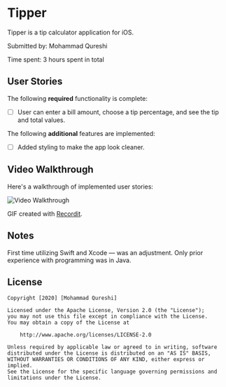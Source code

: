 # Tipper

Tipper is a tip calculator application for iOS.

Submitted by: Mohammad Qureshi

Time spent: 3 hours spent in total

## User Stories

The following **required** functionality is complete:

* [ ] User can enter a bill amount, choose a tip percentage, and see the tip and total values.

The following **additional** features are implemented:

- [ ] Added styling to make the app look cleaner.

## Video Walkthrough 

Here's a walkthrough of implemented user stories:

<img src='http://g.recordit.co/PMiOe076qV.gif' title='Video Walkthrough' width='' alt='Video Walkthrough' />

GIF created with [Recordit](https://recordit.co/).

## Notes

First time utilizing Swift and Xcode — was an adjustment. Only prior experience with programming was in Java.
 
## License

    Copyright [2020] [Mohammad Qureshi]

    Licensed under the Apache License, Version 2.0 (the "License");
    you may not use this file except in compliance with the License.
    You may obtain a copy of the License at

        http://www.apache.org/licenses/LICENSE-2.0

    Unless required by applicable law or agreed to in writing, software
    distributed under the License is distributed on an "AS IS" BASIS,
    WITHOUT WARRANTIES OR CONDITIONS OF ANY KIND, either express or implied.
    See the License for the specific language governing permissions and
    limitations under the License.
